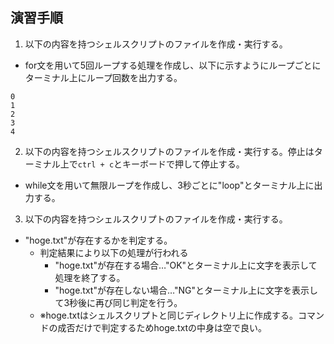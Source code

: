 ## 演習手順

1. 以下の内容を持つシェルスクリプトのファイルを作成・実行する。
  - for文を用いて5回ループする処理を作成し、以下に示すようにループごとにターミナル上にループ回数を出力する。  
  
  ```
  0
  1
  2
  3
  4
  ```

2. 以下の内容を持つシェルスクリプトのファイルを作成・実行する。停止はターミナル上で`ctrl + c`とキーボードで押して停止する。
  - while文を用いて無限ループを作成し、3秒ごとに"loop"とターミナル上に出力する。

3. 以下の内容を持つシェルスクリプトのファイルを作成・実行する。
 - "hoge.txt"が存在するかを判定する。
   - 判定結果により以下の処理が行われる
     - "hoge.txt"が存在する場合…"OK"とターミナル上に文字を表示して処理を終了する。
     - "hoge.txt"が存在しない場合…"NG"とターミナル上に文字を表示して3秒後に再び同じ判定を行う。
   - ※hoge.txtはシェルスクリプトと同じディレクトリ上に作成する。コマンドの成否だけで判定するためhoge.txtの中身は空で良い。
